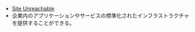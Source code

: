 - [Site Unreachable](https://aws.amazon.com/jp/servicecatalog/)
- 企業内のアプリケーションやサービスの標準化されたインフラストラクチャを提供することができる。